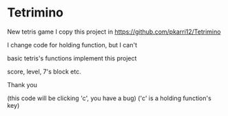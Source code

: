 # Tetrimino
New tetris game
I copy this project in https://github.com/pkarri12/Tetrimino

I change code for holding function, but I can't

basic tetris's functions implement this project

score, level, 7's block etc.

Thank you

(this code will be clicking 'c', you have a bug)
('c' is a holding function's key)
